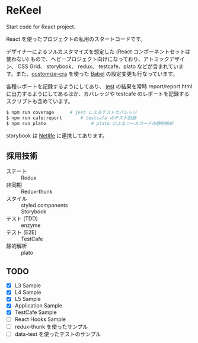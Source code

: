 # ReKeel
Start code for React project.

React を使ったプロジェクトの私用のスタートコードです。

デザイナーによるフルカスタマイズを想定した (React コンポーネントセットは使わない) もので、ヘビープロジェクト向けになっており、アトミックデザイン、 CSS Grid、 storybook、 redux、 testcafe、plato などが含まれています。また、[customize-cra](https://github.com/arackaf/customize-cra) を使った [Babel](https://babeljs.io) の設定変更も行なっています。

各種レポートを記録するようにしてあり、 [jest](https://jestjs.io/ja/) の結果を常時 report/report.html に出力するようにしてあるほか、カバレッジや testcafe のレポートを記録するスクリプトも含めています。

```sh
$ npm run coverage     	# jest によるテストカバレッジ
$ npm run cafe:report	 	# testcafe のテスト記録
$ npm run plato					# plato によるソースコードの静的解析
```

storybook は [Netlife](https://rekeel.netlify.com) に連携してあります。



## 採用技術

<dl>
    <dt>ステート</dt>
    <dd>Redux</dd>
    <dt>非同期</dt>
    <dd>Redux-thunk</dd>
    <dt>スタイル</dt>
    <dd>styled components</dd>
    <dd>Storybook</dd>
    <dt>テスト (TDD)</dt>
    <dd>enzyme</dd>
    <dt>テスト (E2E)</dt>
    <dd>TestCafe</dd>
    <dt>静的解析</dt>
    <dd>plato</dd>
</dl>


## TODO

- [x] L3 Sample
- [x] L4 Sample
- [x] L5 Sample
- [x] Application Sample
- [x] TestCafe Sample
- [ ] React Hooks Sample
- [ ] redux-thunk を使ったサンプル
- [ ] data-test を使ったテストのサンプル
